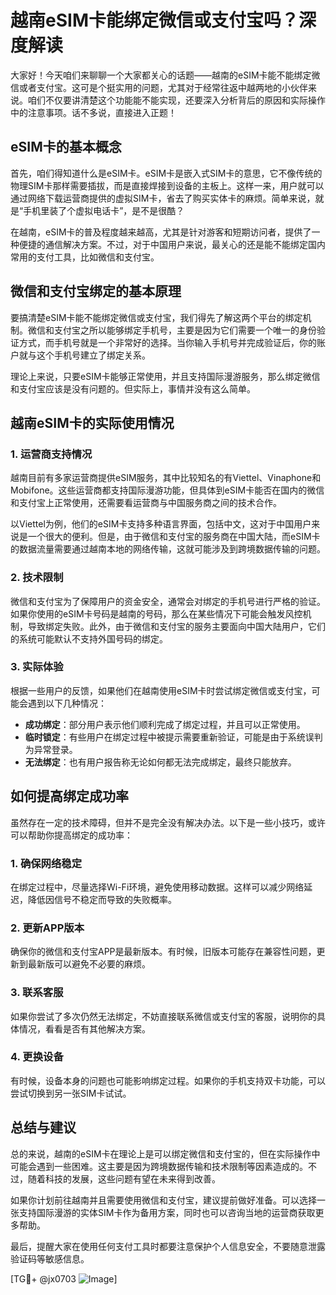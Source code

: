 # 越南eSIM卡能绑定微信或支付宝吗？深度解读

大家好！今天咱们来聊聊一个大家都关心的话题——越南的eSIM卡能不能绑定微信或者支付宝。这可是个挺实用的问题，尤其对于经常往返中越两地的小伙伴来说。咱们不仅要讲清楚这个功能能不能实现，还要深入分析背后的原因和实际操作中的注意事项。话不多说，直接进入正题！

## eSIM卡的基本概念

首先，咱们得知道什么是eSIM卡。eSIM卡是嵌入式SIM卡的意思，它不像传统的物理SIM卡那样需要插拔，而是直接焊接到设备的主板上。这样一来，用户就可以通过网络下载运营商提供的虚拟SIM卡，省去了购买实体卡的麻烦。简单来说，就是“手机里装了个虚拟电话卡”，是不是很酷？

在越南，eSIM卡的普及程度越来越高，尤其是针对游客和短期访问者，提供了一种便捷的通信解决方案。不过，对于中国用户来说，最关心的还是能不能绑定国内常用的支付工具，比如微信和支付宝。

## 微信和支付宝绑定的基本原理

要搞清楚eSIM卡能不能绑定微信或支付宝，我们得先了解这两个平台的绑定机制。微信和支付宝之所以能够绑定手机号，主要是因为它们需要一个唯一的身份验证方式，而手机号就是一个非常好的选择。当你输入手机号并完成验证后，你的账户就与这个手机号建立了绑定关系。

理论上来说，只要eSIM卡能够正常使用，并且支持国际漫游服务，那么绑定微信和支付宝应该是没有问题的。但实际上，事情并没有这么简单。

## 越南eSIM卡的实际使用情况

### 1. **运营商支持情况**
越南目前有多家运营商提供eSIM服务，其中比较知名的有Viettel、Vinaphone和Mobifone。这些运营商都支持国际漫游功能，但具体到eSIM卡能否在国内的微信和支付宝上正常使用，还需要看运营商与中国服务商之间的技术合作。

以Viettel为例，他们的eSIM卡支持多种语言界面，包括中文，这对于中国用户来说是一个很大的便利。但是，由于微信和支付宝的服务商在中国大陆，而eSIM卡的数据流量需要通过越南本地的网络传输，这就可能涉及到跨境数据传输的问题。

### 2. **技术限制**
微信和支付宝为了保障用户的资金安全，通常会对绑定的手机号进行严格的验证。如果你使用的eSIM卡号码是越南的号码，那么在某些情况下可能会触发风控机制，导致绑定失败。此外，由于微信和支付宝的服务主要面向中国大陆用户，它们的系统可能默认不支持外国号码的绑定。

### 3. **实际体验**
根据一些用户的反馈，如果他们在越南使用eSIM卡时尝试绑定微信或支付宝，可能会遇到以下几种情况：
- **成功绑定**：部分用户表示他们顺利完成了绑定过程，并且可以正常使用。
- **临时锁定**：有些用户在绑定过程中被提示需要重新验证，可能是由于系统误判为异常登录。
- **无法绑定**：也有用户报告称无论如何都无法完成绑定，最终只能放弃。

## 如何提高绑定成功率

虽然存在一定的技术障碍，但并不是完全没有解决办法。以下是一些小技巧，或许可以帮助你提高绑定的成功率：

### 1. **确保网络稳定**
在绑定过程中，尽量选择Wi-Fi环境，避免使用移动数据。这样可以减少网络延迟，降低因信号不稳定而导致的失败概率。

### 2. **更新APP版本**
确保你的微信和支付宝APP是最新版本。有时候，旧版本可能存在兼容性问题，更新到最新版可以避免不必要的麻烦。

### 3. **联系客服**
如果你尝试了多次仍然无法绑定，不妨直接联系微信或支付宝的客服，说明你的具体情况，看看是否有其他解决方案。

### 4. **更换设备**
有时候，设备本身的问题也可能影响绑定过程。如果你的手机支持双卡功能，可以尝试切换到另一张SIM卡试试。

## 总结与建议

总的来说，越南的eSIM卡在理论上是可以绑定微信和支付宝的，但在实际操作中可能会遇到一些困难。这主要是因为跨境数据传输和技术限制等因素造成的。不过，随着科技的发展，这些问题有望在未来得到改善。

如果你计划前往越南并且需要使用微信和支付宝，建议提前做好准备。可以选择一张支持国际漫游的实体SIM卡作为备用方案，同时也可以咨询当地的运营商获取更多帮助。

最后，提醒大家在使用任何支付工具时都要注意保护个人信息安全，不要随意泄露验证码等敏感信息。

[TG💪+ @jx0703 ![Image](https://github.com/user-attachments/assets/dbca1d08-cadb-493c-b0ec-ad6f7a83f270)]